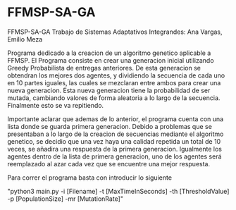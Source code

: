 # FFMSP-SA-GA
FFMSP-SA-GA
Trabajo de Sistemas Adaptativos
Integrandes: Ana Vargas, Emilio Meza

Programa dedicado a la creacion de un algoritmo genetico aplicable a FFMSP. El Programa consiste en crear una generacion inicial utilizando Greedy Probabilista de entregas anteriores. De esta generacion se obtendran los mejores dos agentes, y dividiendo la secuencia de cada uno en 10 partes iguales, las cuales se mezclaran entre ambos para crear una nueva generacion. Esta nueva generacion tiene la probabilidad de ser mutada, cambiando valores de forma aleatoria a lo largo de la secuencia. Finalmente esto se va repitiendo.

Importante aclarar que ademas de lo anterior, el programa cuenta con una lista donde se guarda primera generacion. Debido a problemas que se presentaban a lo largo de la creacion de secuencias mediante el algoritmo genetico, se decidio que una vez haya una calidad repetida un total de 10 veces, se añadira una respuesta de la primera generacion. Igualmente los agentes dentro de la lista de primera generacion, uno de los agentes será reemplazado al azar cada vez que se encuentre una mejor respuesta. 

Para correr el programa basta con introducir lo siguiente

"python3 main.py -i [Filename] -t [MaxTimeInSeconds] -th [ThresholdValue] -p [PopulationSize] -mr [MutationRate]"
